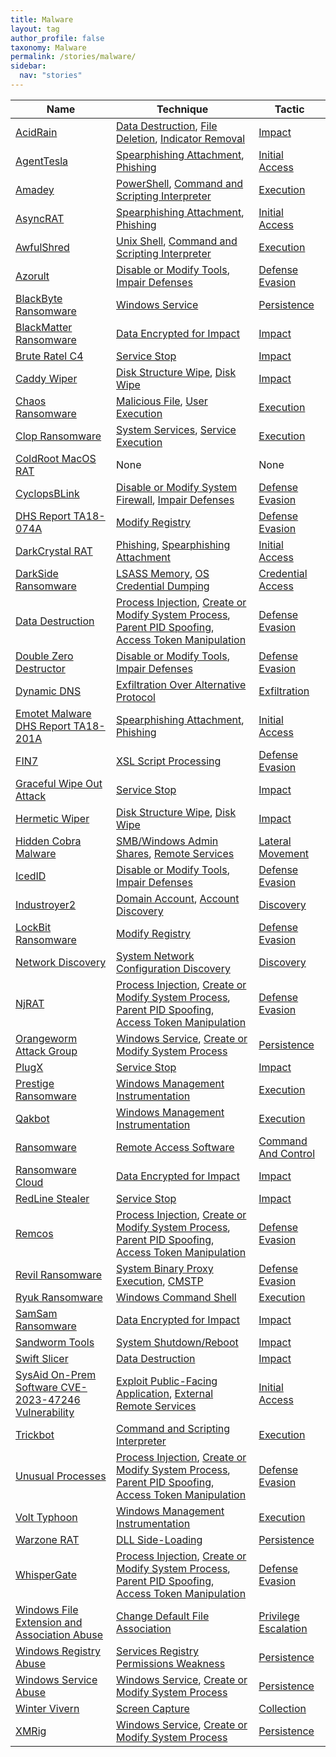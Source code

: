 ```yaml
---
title: Malware
layout: tag
author_profile: false
taxonomy: Malware
permalink: /stories/malware/
sidebar:
  nav: "stories"
---
```


| Name        | Technique   | Tactic       |
| ----------- | ----------- |--------------|
| [AcidRain](/stories/acidrain/) | [Data Destruction](/tags/#data-destruction), [File Deletion](/tags/#file-deletion), [Indicator Removal](/tags/#indicator-removal) | [Impact](/tags/#impact) |
| [AgentTesla](/stories/agenttesla/) | [Spearphishing Attachment](/tags/#spearphishing-attachment), [Phishing](/tags/#phishing) | [Initial Access](/tags/#initial-access) |
| [Amadey](/stories/amadey/) | [PowerShell](/tags/#powershell), [Command and Scripting Interpreter](/tags/#command-and-scripting-interpreter) | [Execution](/tags/#execution) |
| [AsyncRAT](/stories/asyncrat/) | [Spearphishing Attachment](/tags/#spearphishing-attachment), [Phishing](/tags/#phishing) | [Initial Access](/tags/#initial-access) |
| [AwfulShred](/stories/awfulshred/) | [Unix Shell](/tags/#unix-shell), [Command and Scripting Interpreter](/tags/#command-and-scripting-interpreter) | [Execution](/tags/#execution) |
| [Azorult](/stories/azorult/) | [Disable or Modify Tools](/tags/#disable-or-modify-tools), [Impair Defenses](/tags/#impair-defenses) | [Defense Evasion](/tags/#defense-evasion) |
| [BlackByte Ransomware](/stories/blackbyte_ransomware/) | [Windows Service](/tags/#windows-service) | [Persistence](/tags/#persistence) |
| [BlackMatter Ransomware](/stories/blackmatter_ransomware/) | [Data Encrypted for Impact](/tags/#data-encrypted-for-impact) | [Impact](/tags/#impact) |
| [Brute Ratel C4](/stories/brute_ratel_c4/) | [Service Stop](/tags/#service-stop) | [Impact](/tags/#impact) |
| [Caddy Wiper](/stories/caddy_wiper/) | [Disk Structure Wipe](/tags/#disk-structure-wipe), [Disk Wipe](/tags/#disk-wipe) | [Impact](/tags/#impact) |
| [Chaos Ransomware](/stories/chaos_ransomware/) | [Malicious File](/tags/#malicious-file), [User Execution](/tags/#user-execution) | [Execution](/tags/#execution) |
| [Clop Ransomware](/stories/clop_ransomware/) | [System Services](/tags/#system-services), [Service Execution](/tags/#service-execution) | [Execution](/tags/#execution) |
| [ColdRoot MacOS RAT]() | None | None |
| [CyclopsBLink](/stories/cyclopsblink/) | [Disable or Modify System Firewall](/tags/#disable-or-modify-system-firewall), [Impair Defenses](/tags/#impair-defenses) | [Defense Evasion](/tags/#defense-evasion) |
| [DHS Report TA18-074A](/stories/dhs_report_ta18-074a/) | [Modify Registry](/tags/#modify-registry) | [Defense Evasion](/tags/#defense-evasion) |
| [DarkCrystal RAT](/stories/darkcrystal_rat/) | [Phishing](/tags/#phishing), [Spearphishing Attachment](/tags/#spearphishing-attachment) | [Initial Access](/tags/#initial-access) |
| [DarkSide Ransomware](/stories/darkside_ransomware/) | [LSASS Memory](/tags/#lsass-memory), [OS Credential Dumping](/tags/#os-credential-dumping) | [Credential Access](/tags/#credential-access) |
| [Data Destruction](/stories/data_destruction/) | [Process Injection](/tags/#process-injection), [Create or Modify System Process](/tags/#create-or-modify-system-process), [Parent PID Spoofing](/tags/#parent-pid-spoofing), [Access Token Manipulation](/tags/#access-token-manipulation) | [Defense Evasion](/tags/#defense-evasion) |
| [Double Zero Destructor](/stories/double_zero_destructor/) | [Disable or Modify Tools](/tags/#disable-or-modify-tools), [Impair Defenses](/tags/#impair-defenses) | [Defense Evasion](/tags/#defense-evasion) |
| [Dynamic DNS](/stories/dynamic_dns/) | [Exfiltration Over Alternative Protocol](/tags/#exfiltration-over-alternative-protocol) | [Exfiltration](/tags/#exfiltration) |
| [Emotet Malware  DHS Report TA18-201A ](/stories/emotet_malware__dhs_report_ta18-201a_/) | [Spearphishing Attachment](/tags/#spearphishing-attachment), [Phishing](/tags/#phishing) | [Initial Access](/tags/#initial-access) |
| [FIN7](/stories/fin7/) | [XSL Script Processing](/tags/#xsl-script-processing) | [Defense Evasion](/tags/#defense-evasion) |
| [Graceful Wipe Out Attack](/stories/graceful_wipe_out_attack/) | [Service Stop](/tags/#service-stop) | [Impact](/tags/#impact) |
| [Hermetic Wiper](/stories/hermetic_wiper/) | [Disk Structure Wipe](/tags/#disk-structure-wipe), [Disk Wipe](/tags/#disk-wipe) | [Impact](/tags/#impact) |
| [Hidden Cobra Malware](/stories/hidden_cobra_malware/) | [SMB/Windows Admin Shares](/tags/#smb/windows-admin-shares), [Remote Services](/tags/#remote-services) | [Lateral Movement](/tags/#lateral-movement) |
| [IcedID](/stories/icedid/) | [Disable or Modify Tools](/tags/#disable-or-modify-tools), [Impair Defenses](/tags/#impair-defenses) | [Defense Evasion](/tags/#defense-evasion) |
| [Industroyer2](/stories/industroyer2/) | [Domain Account](/tags/#domain-account), [Account Discovery](/tags/#account-discovery) | [Discovery](/tags/#discovery) |
| [LockBit Ransomware](/stories/lockbit_ransomware/) | [Modify Registry](/tags/#modify-registry) | [Defense Evasion](/tags/#defense-evasion) |
| [Network Discovery](/stories/network_discovery/) | [System Network Configuration Discovery](/tags/#system-network-configuration-discovery) | [Discovery](/tags/#discovery) |
| [NjRAT](/stories/njrat/) | [Process Injection](/tags/#process-injection), [Create or Modify System Process](/tags/#create-or-modify-system-process), [Parent PID Spoofing](/tags/#parent-pid-spoofing), [Access Token Manipulation](/tags/#access-token-manipulation) | [Defense Evasion](/tags/#defense-evasion) |
| [Orangeworm Attack Group](/stories/orangeworm_attack_group/) | [Windows Service](/tags/#windows-service), [Create or Modify System Process](/tags/#create-or-modify-system-process) | [Persistence](/tags/#persistence) |
| [PlugX](/stories/plugx/) | [Service Stop](/tags/#service-stop) | [Impact](/tags/#impact) |
| [Prestige Ransomware](/stories/prestige_ransomware/) | [Windows Management Instrumentation](/tags/#windows-management-instrumentation) | [Execution](/tags/#execution) |
| [Qakbot](/stories/qakbot/) | [Windows Management Instrumentation](/tags/#windows-management-instrumentation) | [Execution](/tags/#execution) |
| [Ransomware](/stories/ransomware/) | [Remote Access Software](/tags/#remote-access-software) | [Command And Control](/tags/#command-and-control) |
| [Ransomware Cloud](/stories/ransomware_cloud/) | [Data Encrypted for Impact](/tags/#data-encrypted-for-impact) | [Impact](/tags/#impact) |
| [RedLine Stealer](/stories/redline_stealer/) | [Service Stop](/tags/#service-stop) | [Impact](/tags/#impact) |
| [Remcos](/stories/remcos/) | [Process Injection](/tags/#process-injection), [Create or Modify System Process](/tags/#create-or-modify-system-process), [Parent PID Spoofing](/tags/#parent-pid-spoofing), [Access Token Manipulation](/tags/#access-token-manipulation) | [Defense Evasion](/tags/#defense-evasion) |
| [Revil Ransomware](/stories/revil_ransomware/) | [System Binary Proxy Execution](/tags/#system-binary-proxy-execution), [CMSTP](/tags/#cmstp) | [Defense Evasion](/tags/#defense-evasion) |
| [Ryuk Ransomware](/stories/ryuk_ransomware/) | [Windows Command Shell](/tags/#windows-command-shell) | [Execution](/tags/#execution) |
| [SamSam Ransomware](/stories/samsam_ransomware/) | [Data Encrypted for Impact](/tags/#data-encrypted-for-impact) | [Impact](/tags/#impact) |
| [Sandworm Tools](/stories/sandworm_tools/) | [System Shutdown/Reboot](/tags/#system-shutdown/reboot) | [Impact](/tags/#impact) |
| [Swift Slicer](/stories/swift_slicer/) | [Data Destruction](/tags/#data-destruction) | [Impact](/tags/#impact) |
| [SysAid On-Prem Software CVE-2023-47246 Vulnerability](/stories/sysaid_on-prem_software_cve-2023-47246_vulnerability/) | [Exploit Public-Facing Application](/tags/#exploit-public-facing-application), [External Remote Services](/tags/#external-remote-services) | [Initial Access](/tags/#initial-access) |
| [Trickbot](/stories/trickbot/) | [Command and Scripting Interpreter](/tags/#command-and-scripting-interpreter) | [Execution](/tags/#execution) |
| [Unusual Processes](/stories/unusual_processes/) | [Process Injection](/tags/#process-injection), [Create or Modify System Process](/tags/#create-or-modify-system-process), [Parent PID Spoofing](/tags/#parent-pid-spoofing), [Access Token Manipulation](/tags/#access-token-manipulation) | [Defense Evasion](/tags/#defense-evasion) |
| [Volt Typhoon](/stories/volt_typhoon/) | [Windows Management Instrumentation](/tags/#windows-management-instrumentation) | [Execution](/tags/#execution) |
| [Warzone RAT](/stories/warzone_rat/) | [DLL Side-Loading](/tags/#dll-side-loading) | [Persistence](/tags/#persistence) |
| [WhisperGate](/stories/whispergate/) | [Process Injection](/tags/#process-injection), [Create or Modify System Process](/tags/#create-or-modify-system-process), [Parent PID Spoofing](/tags/#parent-pid-spoofing), [Access Token Manipulation](/tags/#access-token-manipulation) | [Defense Evasion](/tags/#defense-evasion) |
| [Windows File Extension and Association Abuse](/stories/windows_file_extension_and_association_abuse/) | [Change Default File Association](/tags/#change-default-file-association) | [Privilege Escalation](/tags/#privilege-escalation) |
| [Windows Registry Abuse](/stories/windows_registry_abuse/) | [Services Registry Permissions Weakness](/tags/#services-registry-permissions-weakness) | [Persistence](/tags/#persistence) |
| [Windows Service Abuse](/stories/windows_service_abuse/) | [Windows Service](/tags/#windows-service), [Create or Modify System Process](/tags/#create-or-modify-system-process) | [Persistence](/tags/#persistence) |
| [Winter Vivern](/stories/winter_vivern/) | [Screen Capture](/tags/#screen-capture) | [Collection](/tags/#collection) |
| [XMRig](/stories/xmrig/) | [Windows Service](/tags/#windows-service), [Create or Modify System Process](/tags/#create-or-modify-system-process) | [Persistence](/tags/#persistence) |